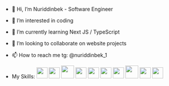 - 👋 Hi, I’m Nuriddinbek - Software Engineer
- 👀 I’m interested in coding
- 🌱 I’m currently learning Next JS / TypeScript
- 💞️ I’m looking to collaborate on website projects
- 📫 How to reach me tg: @nuriddinbek_1

- My Skills: 
<code><img src="https://cdn.pixabay.com/photo/2017/08/05/11/16/logo-2582748_1280.png" width="30px"/></code>
<code><img src="https://cdn.pixabay.com/photo/2017/08/05/11/16/logo-2582747_1280.png" width="30px"/></code>
<code><img src="https://cdn.pixabay.com/photo/2017/03/30/17/41/javascript-2189147_1280.png" width="35px"/></code>
<code><img src="https://cdn4.iconfinder.com/data/icons/logos-3/600/React.js_logo-512.png" width="30px"/></code>
<code><img src="https://upload.wikimedia.org/wikipedia/commons/thumb/f/f1/Vitejs-logo.svg/800px-Vitejs-logo.svg.png" width="30px"/></code>
<code><img src="https://www.nuriddinbek.uz/assets/logos/tailwindcss.svg" width="30px"/></code>
<code><img src="https://www.fillout.com/_next/static/media/trello.f698afcd.svg" width="30px"/></code>
<code><img src="https://camo.githubusercontent.com/ec2afdce692cf500e1ccb1d104c3155b48427b316fa5a7ad66b25f88d98c607c/68747470733a2f2f692e696d6775722e636f6d2f7667704959474a2e706e67" width="35px"/></code>
<code><img src="https://upload.wikimedia.org/wikipedia/commons/3/3f/Git_icon.svg" width="30px"/></code>
<code><img src="https://icones.pro/wp-content/uploads/2021/06/icone-github-orange.png" width="30px"/></code>

<!---
Nuriddinbek-1/Nuriddinbek-1 is a ✨ special ✨ repository because its `README.md` (this file) appears on your GitHub profile.
You can click the Preview link to take a look at your changes.
--->
